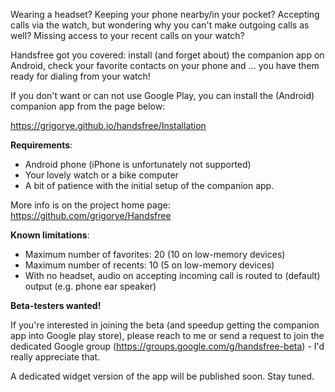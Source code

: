 Wearing a headset? Keeping your phone nearby/in your pocket? Accepting calls via the watch, but wondering why you can't make outgoing calls as well? Missing access to your recent calls on your watch?

Handsfree got you covered: install (and forget about) the companion app on Android, check your favorite contacts on your phone and ... you have them ready for dialing from your watch!

If you don't want or can not use Google Play, you can install the (Android) companion app from the page below:

https://grigorye.github.io/handsfree/Installation

**Requirements**:

- Android phone (iPhone is unfortunately not supported)
- Your lovely watch or a bike computer
- A bit of patience with the initial setup of the companion app.

More info is on the project home page: https://github.com/grigorye/Handsfree

**Known limitations**:

- Maximum number of favorites: 20 (10 on low-memory devices) 
- Maximum number of recents: 10 (5 on low-memory devices)
- With no headset, audio on accepting incoming call is routed to (default) output (e.g. phone ear speaker)

**Beta-testers wanted!**

If you're interested in joining the beta (and speedup getting the companion app into Google play store), please reach to me or send a request to join the dedicated Google group (https://groups.google.com/g/handsfree-beta) - I'd really appreciate that.

A dedicated widget version of the app will be published soon. Stay tuned.
